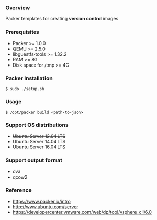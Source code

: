 ### Overview

Packer templates for creating **version control** images


### Prerequisites

* Packer >= 1.0.0
* QEMU >= 2.5.0
* libguestfs-tools >= 1.32.2
* RAM >= 8G
* Disk space for /tmp >= 4G


### Packer Installation

    $ sudo ./setup.sh


### Usage

    $ /opt/packer build <path-to-json>


### Support OS distributions

* ~~Ubuntu Server 12.04 LTS~~
* Ubuntu Server 14.04 LTS
* Ubuntu Server 16.04 LTS


### Support output format

* ova
* qcow2


### Reference

* https://www.packer.io/intro
* http://www.ubuntu.com/server
* https://developercenter.vmware.com/web/dp/tool/vsphere_cli/6.0
